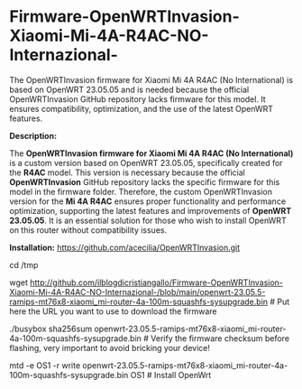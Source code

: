 # Firmware-OpenWRTInvasion-Xiaomi-Mi-4A-R4AC-NO-Internazional-
The OpenWRTInvasion firmware for Xiaomi Mi 4A R4AC (No International) is based on OpenWRT 23.05.05 and is needed because the official OpenWRTInvasion GitHub repository lacks firmware for this model. It ensures compatibility, optimization, and the use of the latest OpenWRT features.

**Description:**

The **OpenWRTInvasion firmware for Xiaomi Mi 4A R4AC (No International)** is a custom version based on OpenWRT 23.05.05, specifically created for the **R4AC** model. This version is necessary because the official **OpenWRTInvasion** GitHub repository lacks the specific firmware for this model in the firmware folder. Therefore, the custom OpenWRTInvasion version for the **Mi 4A R4AC** ensures proper functionality and performance optimization, supporting the latest features and improvements of **OpenWRT 23.05.05**. It is an essential solution for those who wish to install OpenWRT on this router without compatibility issues.

**Installation:**
https://github.com/acecilia/OpenWRTInvasion.git


cd /tmp

wget http://github.com/ilblogdicristiangallo/Firmware-OpenWRTInvasion-Xiaomi-Mi-4A-R4AC-NO-Internazional-/blob/main/openwrt-23.05.5-ramips-mt76x8-xiaomi_mi-router-4a-100m-squashfs-sysupgrade.bin # Put here the URL you want to use to download the firmware

./busybox sha256sum openwrt-23.05.5-ramips-mt76x8-xiaomi_mi-router-4a-100m-squashfs-sysupgrade.bin # Verify the firmware checksum before flashing, very important to avoid bricking your device!

mtd -e OS1 -r write openwrt-23.05.5-ramips-mt76x8-xiaomi_mi-router-4a-100m-squashfs-sysupgrade.bin OS1 # Install OpenWrt
